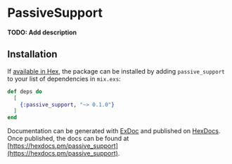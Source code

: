 # PassiveSupport

**TODO: Add description**

## Installation

If [available in Hex](https://hex.pm/docs/publish), the package can be installed
by adding `passive_support` to your list of dependencies in `mix.exs`:

```elixir
def deps do
  [
    {:passive_support, "~> 0.1.0"}
  ]
end
```

Documentation can be generated with [ExDoc](https://github.com/elixir-lang/ex_doc)
and published on [HexDocs](https://hexdocs.pm). Once published, the docs can
be found at [https://hexdocs.pm/passive_support](https://hexdocs.pm/passive_support).

